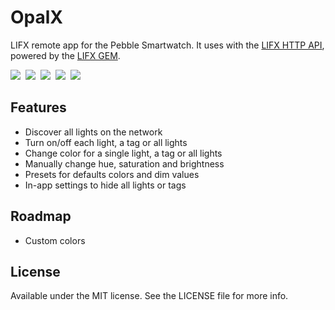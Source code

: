 # OpalX

LIFX remote app for the Pebble Smartwatch. It uses with the [LIFX HTTP API](https://github.com/chendo/lifx-http), powered by the [LIFX GEM](https://github.com/LIFX/lifx-gem).

![](https://assets.getpebble.com/api/file/4hBPZi31RVUxjqw3i3Dw/convert)&nbsp;
![](https://assets.getpebble.com/api/file/g4LSSOQVQkeGlCSGzYVw/convert)&nbsp;
![](https://assets.getpebble.com/api/file/AP4ZvOsTN2gAUvjfZRIm/convert)&nbsp;
![](https://assets.getpebble.com/api/file/rNwvTlonSmLx81Wk2GQT/convert)&nbsp;
![](https://assets.getpebble.com/api/file/GAWAQ09lQnKxIPqNFoSh/convert)&nbsp;

## Features

* Discover all lights on the network
* Turn on/off each light, a tag or all lights
* Change color for a single light, a tag or all lights
* Manually change hue, saturation and brightness
* Presets for defaults colors and dim values
* In-app settings to hide all lights or tags

## Roadmap

* Custom colors

## License

Available under the MIT license. See the LICENSE file for more info.
